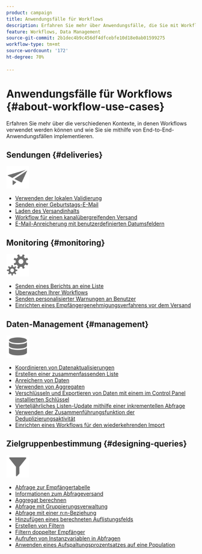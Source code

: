 ```yaml
---
product: campaign
title: Anwendungsfälle für Workflows
description: Erfahren Sie mehr über Anwendungsfälle, die Sie mit Workflows in Campaign ausführen können
feature: Workflows, Data Management
source-git-commit: 2b1dec4b9c456df4dfcebfe10d18e0ab01599275
workflow-type: tm+mt
source-wordcount: '172'
ht-degree: 70%

---
```


# Anwendungsfälle für Workflows {#about-workflow-use-cases}

Erfahren Sie mehr über die verschiedenen Kontexte, in denen Workflows verwendet werden können und wie Sie sie mithilfe von End-to-End-Anwendungsfällen implementieren.

## Sendungen {#deliveries}

<img src="assets/do-not-localize/icon_send.svg" width="60px">

* [Verwenden der lokalen Validierung](local-approval-activity.md)
* [Senden einer Geburtstags-E-Mail](send-a-birthday-email.md)
* [Laden des Versandinhalts](load-delivery-content.md)
* [Workflow für einen kanalübergreifenden Versand](cross-channel-delivery-workflow.md)
* [E-Mail-Anreicherung mit benutzerdefinierten Datumsfeldern](email-enrichment-with-custom-date-fields.md)

## Monitoring      {#monitoring}

<img src="assets/do-not-localize/icon_monitoring.svg" width="60px">

* [Senden eines Berichts an eine Liste](send-a-report-to-a-list.md)
* [Überwachen Ihrer Workflows](workflow-supervision.md)
* [Senden personalisierter Warnungen an Benutzer](send-alerts-to-operators.md)
* [Einrichten eines Empfängergenehmigungsverfahrens vor dem Versand](local-approval-activity.md)

## Daten-Management {#management}

<img src="assets/do-not-localize/icon_manage.svg" width="60px">

* [Koordinieren von Datenaktualisierungen](coordinate-data-updates.md)
* [Erstellen einer zusammenfassenden Liste](create-a-summary-list.md)
* [Anreichern von Daten](enrich-data.md)
* [Verwenden von Aggregaten](using-aggregates.md)
* [Verschlüsseln und Exportieren von Daten mit einem im Control Panel installierten Schlüssel](use-workflow-data.md#use-case-gpg-encrypt)
* [Vierteljährliches Listen-Update mithilfe einer inkrementellen Abfrage](quarterly-list-update.md)
* [Verwenden der Zusammenführungsfunktion der Deduplizierungsaktivität](deduplication-merge.md)
* [Einrichten eines Workflows für den wiederkehrenden Import](recurring-import-workflow.md)

## Zielgruppenbestimmung {#designing-queries}

<img src="assets/do-not-localize/icon_filter.svg" width="60px">

* [Abfrage zur Empfängertabelle](querying-recipient-table.md)
* [Informationen zum Abfrageversand](query-delivery-info.md)
* [Aggregat berechnen](compute-aggregates.md)
* [Abfrage mit Gruppierungsverwaltung](query-grouping-management.md)
* [Abfrage mit einer n:n-Beziehung](query-many-to-many-relationship.md)
* [Hinzufügen eines berechneten Auflistungsfelds](adding-enumeration-type-calculated-field.md)
* [Erstellen von Filtern](create-a-filter.md)
* [Filtern doppelter Empfänger](filter-duplicated-recipients.md)
* [Aufrufen von Instanzvariablen in Abfragen](javascript-scripts-and-templates.md#calling-an-instance-variable-in-a-query)
* [Anwenden eines Aufspaltungsprozentsatzes auf eine Population](javascript-scripts-and-templates.md#example)
